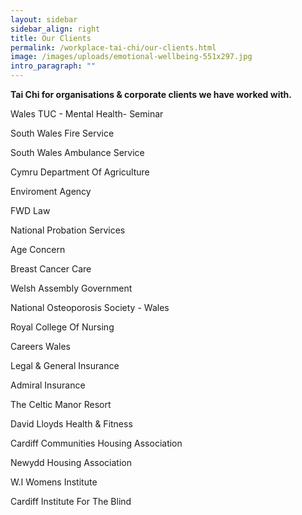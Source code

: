 ```yaml
---
layout: sidebar
sidebar_align: right
title: Our Clients
permalink: /workplace-tai-chi/our-clients.html
image: /images/uploads/emotional-wellbeing-551x297.jpg
intro_paragraph: ""
---
```

**Tai Chi for organisations & corporate clients we have worked with.**

Wales TUC - Mental Health- Seminar

South Wales Fire Service

South Wales Ambulance Service

Cymru Department Of Agriculture

Enviroment Agency

FWD Law

National Probation Services

Age Concern

Breast Cancer Care

Welsh Assembly Government

National Osteoporosis Society - Wales

Royal College Of Nursing

Careers Wales 

Legal & General Insurance

Admiral Insurance

The Celtic Manor Resort

David Lloyds Health & Fitness

Cardiff Communities Housing Association

Newydd Housing Association

W.I Womens Institute

Cardiff Institute For The Blind
